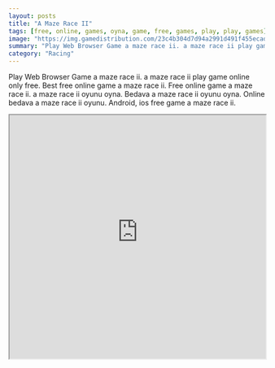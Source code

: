 ```yaml
---
layout: posts
title: "A Maze Race II"
tags: [free, online, games, oyna, game, free, games, play, play, games]
image: "https://img.gamedistribution.com/23c4b304d7d94a2991d491f455ecad0a.jpg"
summary: "Play Web Browser Game a maze race ii. a maze race ii play game online only free. Best free online game a maze race ii. Free online game a maze race ii. a maze race ii oyunu oyna. Bedava a maze race ii oyunu oyna. Online bedava a maze race ii oyunu. Android, ios free game a maze race ii."
category: "Racing"
---
```


Play Web Browser Game a maze race ii. a maze race ii play game online only free. Best free online game a maze race ii. Free online game a maze race ii. a maze race ii oyunu oyna. Bedava a maze race ii oyunu oyna. Online bedava a maze race ii oyunu. Android, ios free game a maze race ii.

<iframe width="100%" height="480px;" src="https://html5.gamedistribution.com/23c4b304d7d94a2991d491f455ecad0a/"></iframe>